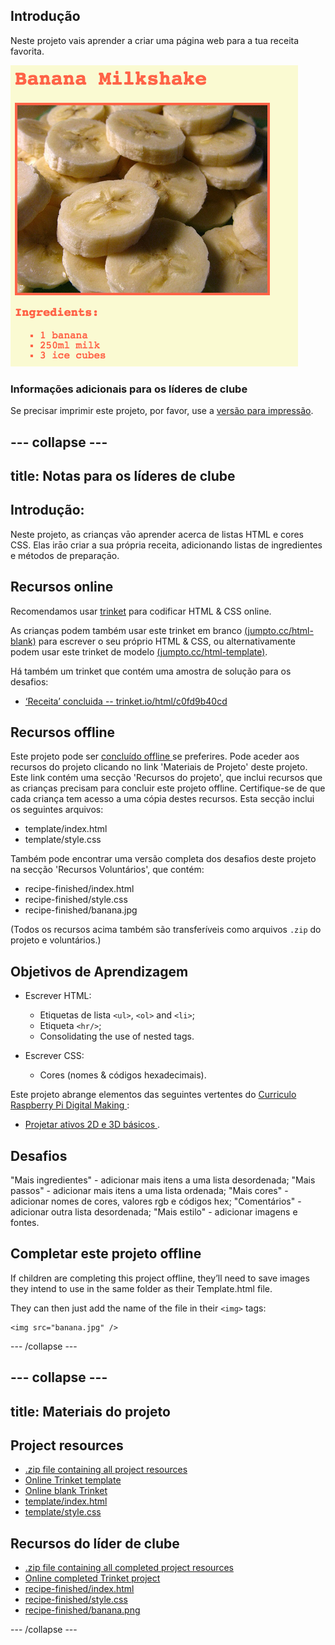 ## Introdução

Neste projeto vais aprender a criar uma página web para a tua receita favorita.

![captura de ecrã](images/recipe-final.png)

### Informações adicionais para os líderes de clube

Se precisar imprimir este projeto, por favor, use a [versão para impressão](https://projects.raspberrypi.org/en/projects/recipe/print).

## \--- collapse \---

## title: Notas para os líderes de clube

## Introdução:

Neste projeto, as crianças vāo aprender acerca de listas HTML e cores CSS. Elas irāo criar a sua própria receita, adicionando listas de ingredientes e métodos de preparaçāo.

## Recursos online

Recomendamos usar [trinket](https://trinket.io/) para codificar HTML & CSS online.

As crianças podem também usar este trinket em branco [(jumpto.cc/html-blank)](http://jumpto.cc/html-blank) para escrever o seu próprio HTML & CSS, ou alternativamente podem usar este trinket de modelo [(jumpto.cc/html-template)](http://jumpto.cc/html-template).

Há também um trinket que contém uma amostra de solução para os desafios:

+ [‘Receita’ concluida -- trinket.io/html/c0fd9b40cd](https://trinket.io/html/c0fd9b40cd)

## Recursos offline

Este projeto pode ser [ concluído offline ](https://www.codeclubprojects.org/en-GB/resources/webdev-working-offline/) se preferires. Pode aceder aos recursos do projeto clicando no link 'Materiais de Projeto' deste projeto. Este link contém uma secção 'Recursos do projeto', que inclui recursos que as crianças precisam para concluir este projeto offline. Certifique-se de que cada criança tem acesso a uma cópia destes recursos. Esta secção inclui os seguintes arquivos:

+ template/index.html
+ template/style.css

Também pode encontrar uma versão completa dos desafios deste projeto na secção 'Recursos Voluntários', que contém:

+ recipe-finished/index.html
+ recipe-finished/style.css
+ recipe-finished/banana.jpg

(Todos os recursos acima também são transferíveis como arquivos `.zip` do projeto e voluntários.)

## Objetivos de Aprendizagem

+ Escrever HTML:
    
    + Etiquetas de lista `<ul>`, `<ol>` and `<li>`;
    + Etiqueta `<hr/>`;
    + Consolidating the use of nested tags.

+ Escrever CSS:
    
    + Cores (nomes & códigos hexadecimais).

Este projeto abrange elementos das seguintes vertentes do [ Curriculo Raspberry Pi Digital Making ](http://rpf.io/curriculum):

+ [ Projetar ativos 2D e 3D básicos ](https://www.raspberrypi.org/curriculum/design/creator).

## Desafios

"Mais ingredientes" - adicionar mais itens a uma lista desordenada; "Mais passos" - adicionar mais itens a uma lista ordenada; "Mais cores" - adicionar nomes de cores, valores rgb e códigos hex; "Comentários" - adicionar outra lista desordenada; "Mais estilo" - adicionar imagens e fontes.

## Completar este projeto offline

If children are completing this project offline, they’ll need to save images they intend to use in the same folder as their Template.html file.

They can then just add the name of the file in their `<img>` tags:

    <img src="banana.jpg" />
    

\--- /collapse \---

## \--- collapse \---

## title: Materiais do projeto

## Project resources

+ [.zip file containing all project resources](resources/recipe-project-resources.zip)
+ [Online Trinket template](http://jumpto.cc/trinket-template)
+ [Online blank Trinket](http://jumpto.cc/trinket-blank)
+ [template/index.html](resources/template-index.html)
+ [template/style.css](resources/template-style.css)

## Recursos do líder de clube

+ [.zip file containing all completed project resources](resources/recipe-volunteer-resources.zip)
+ [Online completed Trinket project](https://trinket.io/html/c0fd9b40cd)
+ [recipe-finished/index.html](resources/recipe-finished-index.html)
+ [recipe-finished/style.css](resources/recipe-finished-style.css)
+ [recipe-finished/banana.png](resources/recipe-finished-banana.png)

\--- /collapse \---